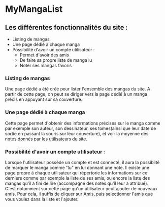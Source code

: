 # MyMangaList

## Les différentes fonctionnalités du site : 
- Listing de mangas
- Une page dédié à chaque manga
- Possibilité d'avoir un compte utilisateur : 
    - Permet d'avoir des amis
    - De faire sa propre liste de manga lu
    - Noter ses mangas favoris 

### Listing de mangas

Une page dédié a été créé pour lister l'ensemble des mangas du site. A partir de cette page, on peut se diriger vers la page dédié à un manga précis en appuyant sur sa couverture. 

### Une page dédié à chaque manga

Cette page permet d'obtenir des informations précises sur le manga comme par exemple son auteur, son dessinateur, ses tomes(ainsi que leur date de sortie en passant la souris sur leur couverture), et voir la moyenne des notes donnés par les utilisateurs du site.


### Possibilité d'avoir un compte utilisateur : 

Lorsque l'utilisateur possède un compte et est connecté, il aura la possiblité de marquer le manga comme "lu" en lui donnant une note. 
Il existe une page propre à chaque utilisateur qui répertorie les informations sur ce derniers comme par exemple la liste de ses amis, ou encore la liste des mangas qu'il a fini de lire (accompagné des notes qu'il leur a attribué).  
C'est notamment sur cette page qu'un utilisateur peut ajouter de nouveaux amis. Pour cela, il suffis de cliquer sur Amis, puis selectionner l'amis que vous voulez dans la liste et l'ajouter.


